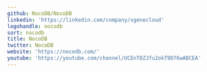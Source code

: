 ```yaml
---
github: NocoDB/NocoDB
linkedin: 'https://linkedin.com/company/xgenecloud'
logohandle: nocodb
sort: nocodb
title: NocoDB
twitter: NocoDB
website: 'https://nocodb.com/'
youtube: 'https://youtube.com/channel/UCEnT8ZJfu2okT9D76wABCEA'
---
```

